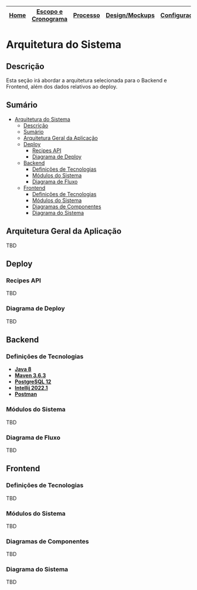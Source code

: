 | [Home](home) | [Escopo e Cronograma](escopo) | [Processo](processo) | [Design/Mockups](design_mockups) | [Configuração](configuracao) | [**Arquitetura**](arquitetura) | [Código](codigo) | [BD](banco_dados) | [Qualidade](qualidade) | [Utilização](utilizacao) | [Instalação](instalação)
| :----------: | :---------------------------: | :------------------: | :--------------: | :--------------------------: | :----------------------------: | :--------------: | :---------------: | :--------------------: | :----------------------: | :--------------------------: |

# Arquitetura do Sistema

## Descrição

Esta seção irá abordar a arquitetura selecionada para o Backend e Frontend, além dos dados relativos ao deploy.

## Sumário

- [Arquitetura do Sistema](#arquitetura-do-sistema)
  - [Descrição](#descrição)
  - [Sumário](#sumário)
  - [Arquitetura Geral da Aplicação](#arquitetura-geral-da-aplicação)
  - [Deploy](#deploy)
    - [Recipes API](#recipes-api)
    - [Diagrama de Deploy](#diagrama-de-deploy)
  - [Backend](#backend)
    - [Definições de Tecnologias](#back-end-def-tec)
    - [Módulos do Sistema](#back-end-mods-sis)
    - [Diagrama de Fluxo](#diagrama-de-fluxo)
  - [Frontend](#frontend)
    - [Definições de Tecnologias](#front-end-def-tec)
    - [Módulos do Sistema](#front-end-mods-sis)
    - [Diagramas de Componentes](#diagramas-de-componentes)
    - [Diagrama do Sistema](#diagrama-do-sistema)

## Arquitetura Geral da Aplicação

TBD

## Deploy

### Recipes API

TBD

### Diagrama de Deploy

TBD

## Backend

<h3 id="back-end-def-tec">Definições de Tecnologias</h3>

* [**Java 8**]()
* [**Maven 3.6.3**]()
* [**PostgreSQL 12**]()
* [**Intellij 2022.1**]()
* [**Postman**]()

<h3 id="back-end-mods-sis">Módulos do Sistema</h3>

TBD

### Diagrama de Fluxo

TBD

## Frontend

<h3 id="front-end-def-tec">Definições de Tecnologias</h3>

TBD

<h3 id="front-end-mods-sis">Módulos do Sistema</h3>

TBD

### Diagramas de Componentes

TBD

### Diagrama do Sistema

TBD
